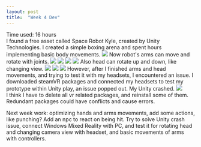 ```yaml
---
layout: post
title:  "Week 4 Dev"
---
```

Time used: 16 hours<br>
I found a free asset called Space Robot Kyle, created by Unity Technologies. I created a simple boxing arena and spent hours implementing basic body movements. ![](https://i.imgur.com/ab5nUZl.png)
Now robot's arms can move and rotate with joints. 
![](https://i.imgur.com/aXqSnCQ.png)
![](https://i.imgur.com/0lkhxjm.png)
![](https://i.imgur.com/vVU2j14.png)
![](https://i.imgur.com/mmgwVwj.png)
Also head can rotate up and down, like changing view. 
![](https://i.imgur.com/L5PhZuh.png)
![](https://i.imgur.com/lBSyblk.png)
![](https://i.imgur.com/f2Hu5QU.png)
However, after I finished arms and head movements, and trying to test it with my headsets, I encountered an issue. 
I downloaded steamVR packages and connected my headsets to test my prototype within Unity play, an issue popped out. My Unity crashed. 
![](https://i.imgur.com/lSvGMqU.png)<br>
I think I have to delete all vr related packages, and reinstall some of them. Redundant packages could have conflicts and cause errors.<br>

Next week work: optimizing hands and arms movements, add some actions, like punching? Add an npc to react on being hit. Try to solve Unity crash issue, connect Windows Mixed Reality with PC, and test it for rotating head and changing camera view with headset, and basic movements of arms with controllers. 
